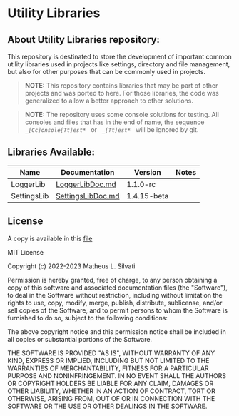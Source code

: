 # Utility Libraries

## About Utility Libraries repository:

This repository is destinated to store the development of important common utility libraries used in projects like settings, directory and file management, but also for other purposes that can be commonly used in projects.

> **NOTE:** This repository contains libraries that may be part of other projects and was ported to here. For those libraries, the code was generalized to allow a better approach to other solutions.

> **NOTE:** The repository uses some console solutions for testing. All consoles and files that has in the end of name, the sequence ` `*`_[Cc]onsole[Tt]est*`*` ` or ` `*`_[Tt]est*`*` ` will be ignored by git.

## Libraries Available:

| Name | Documentation | Version | Notes |
| ---- | ------------- | ------- | ----- |
| LoggerLib | [LoggerLibDoc.md](/Libraries/LoggerLib/LoggerLib.md) | 1.1.0-rc | |
| SettingsLib | [SettingsLibDoc.md](/Libraries/SettingsLib/SettingsLib.md) | 1.4.15-beta | |

## License

A copy is available in this [file](/LICENSE.txt)

MIT License

Copyright (c) 2022-2023 Matheus L. Silvati

Permission is hereby granted, free of charge, to any person obtaining a copy
of this software and associated documentation files (the "Software"), to deal
in the Software without restriction, including without limitation the rights
to use, copy, modify, merge, publish, distribute, sublicense, and/or sell
copies of the Software, and to permit persons to whom the Software is
furnished to do so, subject to the following conditions:

The above copyright notice and this permission notice shall be included in all
copies or substantial portions of the Software.

THE SOFTWARE IS PROVIDED "AS IS", WITHOUT WARRANTY OF ANY KIND, EXPRESS OR
IMPLIED, INCLUDING BUT NOT LIMITED TO THE WARRANTIES OF MERCHANTABILITY,
FITNESS FOR A PARTICULAR PURPOSE AND NONINFRINGEMENT. IN NO EVENT SHALL THE
AUTHORS OR COPYRIGHT HOLDERS BE LIABLE FOR ANY CLAIM, DAMAGES OR OTHER
LIABILITY, WHETHER IN AN ACTION OF CONTRACT, TORT OR OTHERWISE, ARISING FROM,
OUT OF OR IN CONNECTION WITH THE SOFTWARE OR THE USE OR OTHER DEALINGS IN THE
SOFTWARE.